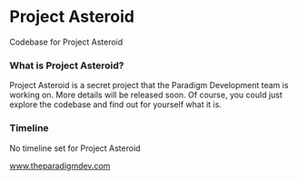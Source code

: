 # Project Asteroid
Codebase for Project Asteroid

### What is Project Asteroid?
Project Asteroid is a secret project that the Paradigm Development team is working on. More details will be released soon. Of course, you could just explore the codebase and find out for yourself what it is.

### Timeline
No timeline set for Project Asteroid

www.theparadigmdev.com
